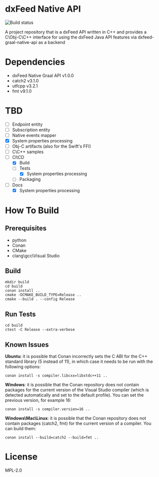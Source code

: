 # dxFeed Native API

![Build status](https://github.com/dxFeed/dxfeed-native-api/actions/workflows/build.yml/badge.svg?branch=main)

A project repository that is a dxFeed API written in C++ and provides a C\Obj-C\C++ interface for using the dxFeed Java 
API features via dxfeed-graal-native-api as a backend

# Dependencies

- dxFeed Native Graal API v1.0.0
- catch2 v3.1.0 
- utfcpp v3.2.1
- fmt v9.1.0


# TBD
- [ ] Endpoint entity
- [ ] Subscription entity
- [ ] Native events mapper
- [x] System properties processing
- [ ] Obj-C artifacts (also for the Swift's FFI)
- [ ] C\C++ samples
- [ ] CI\CD
  - [x] Build 
  - [ ] Tests
    - [x] System properties processing
  - [ ] Packaging
- [ ] Docs
  - [x] System properties processing

# How To Build

## Prerequisites

- python
- Conan
- CMake
- clang\gcc\Visual Studio

## Build

```shell
mkdir build
cd build
conan install ..
cmake -DCMAKE_BUILD_TYPE=Release ..
cmake --build . --config Release 

```

## Run Tests

```shell
cd build
ctest -C Release --extra-verbose
```

## Known Issues

**Ubuntu**: it is possible that Conan incorrectly sets the C ABI for the C++ standard library (5 instead of 11), 
in which case it needs to be run with the following options:  
```shell
conan install -s compiler.libcxx=libstdc++11 ..
```

**Windows**: it is possible that the Conan repository does not contain packages for the current version of the Visual 
Studio compiler (which is detected automatically and set to the default profile). You can set the previous version, 
for example 16:
```shell
conan install -s compiler.version=16 ..
```

**Windows\Mac\Linux**: it is possible that the Conan repository does not contain packages (catch2, fmt) for the current 
version of a compiler. You can build them:  
```shell
conan install --build=catch2 --build=fmt ..
```

# License
MPL-2.0

